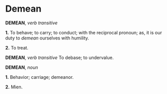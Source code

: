 # Demean

**DEMEAN**, _verb transitive_

**1.** To behave; to carry; to conduct; with the reciprocal pronoun; as, it is our duty to _demean_ ourselves with humility.

**2.** To treat.

**DEMEAN**, _verb transitive_ To debase; to undervalue.

**DEMEAN**, _noun_

**1.** Behavior; carriage; demeanor.

**2.** Mien.